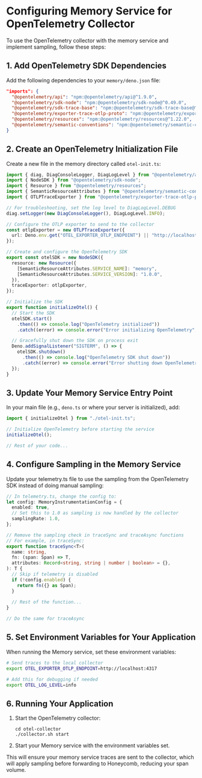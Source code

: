 # Configuring Memory Service for OpenTelemetry Collector

To use the OpenTelemetry collector with the memory service and implement sampling, follow these steps:

## 1. Add OpenTelemetry SDK Dependencies

Add the following dependencies to your `memory/deno.json` file:

```json
"imports": {
  "@opentelemetry/api": "npm:@opentelemetry/api@^1.9.0",
  "@opentelemetry/sdk-node": "npm:@opentelemetry/sdk-node@^0.49.0",
  "@opentelemetry/sdk-trace-base": "npm:@opentelemetry/sdk-trace-base@^1.22.0",
  "@opentelemetry/exporter-trace-otlp-proto": "npm:@opentelemetry/exporter-trace-otlp-proto@^0.49.0",
  "@opentelemetry/resources": "npm:@opentelemetry/resources@^1.22.0",
  "@opentelemetry/semantic-conventions": "npm:@opentelemetry/semantic-conventions@^1.22.0"
}
```

## 2. Create an OpenTelemetry Initialization File

Create a new file in the memory directory called `otel-init.ts`:

```typescript
import { diag, DiagConsoleLogger, DiagLogLevel } from "@opentelemetry/api";
import { NodeSDK } from "@opentelemetry/sdk-node";
import { Resource } from "@opentelemetry/resources";
import { SemanticResourceAttributes } from "@opentelemetry/semantic-conventions";
import { OTLPTraceExporter } from "@opentelemetry/exporter-trace-otlp-proto";

// For troubleshooting, set the log level to DiagLogLevel.DEBUG
diag.setLogger(new DiagConsoleLogger(), DiagLogLevel.INFO);

// Configure the OTLP exporter to send to the collector
const otlpExporter = new OTLPTraceExporter({
  url: Deno.env.get("OTEL_EXPORTER_OTLP_ENDPOINT") || "http://localhost:4317",
});

// Create and configure the OpenTelemetry SDK
export const otelSDK = new NodeSDK({
  resource: new Resource({
    [SemanticResourceAttributes.SERVICE_NAME]: "memory",
    [SemanticResourceAttributes.SERVICE_VERSION]: "1.0.0",
  }),
  traceExporter: otlpExporter,
});

// Initialize the SDK
export function initializeOtel() {
  // Start the SDK
  otelSDK.start()
    .then(() => console.log("OpenTelemetry initialized"))
    .catch((error) => console.error("Error initializing OpenTelemetry", error));

  // Gracefully shut down the SDK on process exit
  Deno.addSignalListener("SIGTERM", () => {
    otelSDK.shutdown()
      .then(() => console.log("OpenTelemetry SDK shut down"))
      .catch((error) => console.error("Error shutting down OpenTelemetry SDK", error));
  });
}
```

## 3. Update Your Memory Service Entry Point

In your main file (e.g., `deno.ts` or where your server is initialized), add:

```typescript
import { initializeOtel } from "./otel-init.ts";

// Initialize OpenTelemetry before starting the service
initializeOtel();

// Rest of your code...
```

## 4. Configure Sampling in the Memory Service

Update your telemetry.ts file to use the sampling from the OpenTelemetry SDK instead of doing manual sampling:

```typescript
// In telemetry.ts, change the config to:
let config: MemoryInstrumentationConfig = {
  enabled: true,
  // Set this to 1.0 as sampling is now handled by the collector
  samplingRate: 1.0, 
};

// Remove the sampling check in traceSync and traceAsync functions
// For example, in traceSync:
export function traceSync<T>(
  name: string,
  fn: (span: Span) => T,
  attributes: Record<string, string | number | boolean> = {},
): T {
  // Skip if telemetry is disabled
  if (!config.enabled) {
    return fn({} as Span);
  }
  
  // Rest of the function...
}

// Do the same for traceAsync
```

## 5. Set Environment Variables for Your Application

When running the Memory service, set these environment variables:

```bash
# Send traces to the local collector
export OTEL_EXPORTER_OTLP_ENDPOINT=http://localhost:4317

# Add this for debugging if needed
export OTEL_LOG_LEVEL=info
```

## 6. Running Your Application

1. Start the OpenTelemetry collector:
   ```
   cd otel-collector
   ./collector.sh start
   ```

2. Start your Memory service with the environment variables set.

This will ensure your memory service traces are sent to the collector, which will apply sampling before forwarding to Honeycomb, reducing your span volume.